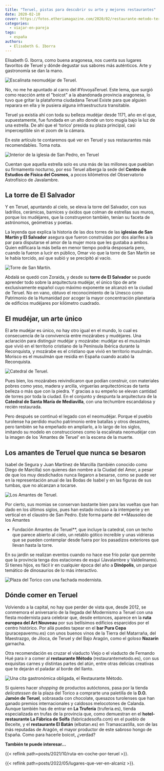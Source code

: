 ```yaml
---
title: "Teruel, pistas para descubrir su arte y mejores restaurantes"
date: 2020-02-10
cover: https://fotos.etheriamagazine.com/2020/02/restaurante-metodo-teruel-1.jpg
categories: 
  - viajar-en-pareja
tags: 
  - españa
authors: 
  - Elisabeth G. Iborra
---
```


Elisabeth G. Iborra, como buena aragonesa, nos cuenta sus lugares favoritos de Teruel y 
dónde degustar sus sabores más auténticos. Arte y gastronomía se dan la mano. 

![Escalinata neomudéjar de Teruel.](https://fotos.etheriamagazine.com/2020/01/Teruel-escalinata.jpg "Escalinata neomudéjar de Teruel.")

No, no me he apuntado al carro del #YovoyaTeruel. Este lema, que surgió como reacción 
ante el "boicot" a la abandonada provincia aragonesa, lo tuvo que gritar la plataforma 
ciudadana Teruel Existe para que alguien reparara en ella y le pusiera alguna 
infraestructura transitable. 

Teruel ya existía ahí con toda su belleza mudéjar desde 1171, año en el que, 
supuestamente, fue fundada en un alto donde un toro mugía bajo la luz de una estrella. 
De ahí que el ‘torico’ presida su plaza principal, casi imperceptible sin el zoom de la 
cámara. 

En este artículo te contaremos qué ver en Teruel y sus restaurantes más recomendables. 
Toma nota. 

![Interior de la iglesia de San Pedro, en Teruel](https://fotos.etheriamagazine.com/2020/01/Teruel-Iglesia-San-Pedro.jpg "Iglesia de San Pedro. © Turismo de Teruel.")

Cuentan que aquella estrella solo es una más de las millones que pueblan su firmamento 
nocturno, por eso Teruel alberga la sede del **Centro de Estudios de Física del 
Cosmos**, a pocos kilómetros del Observatorio Astrofísico de Javalambre. 

## La torre de El Salvador

Y en Teruel, apuntando al cielo, se eleva la torre del Salvador, con sus ladrillos, 
cerámicas, barnices y óxidos que colman de estrellas sus muros, porque los mudéjares, 
que la construyeron también, tenían su faceta de astrónomos, geómetras y poetas. 

La leyenda que explica la historia de las dos torres de las **iglesias de San Martín y 
El Salvador** asegura que fueron construidas por dos alarifes a la par para disputarse 
el amor de la mujer mora que les gustaba a ambos. Quien edificara la más bella en menor 
tiempo podría desposarla pero, cuando la fueron a lucir en público, Omar vio que la 
torre de San Martín se le había torcido, así que subió y se precipitó al vacío. 

![Torre de San Martín.](https://fotos.etheriamagazine.com/2020/01/Teruel-torres.jpg "Torre de San Martín. © Turismo de Teruel y Torre de El Salvador.")

Abdalá se quedó con Zoraida, y desde su **torre de El Salvador** se puede aprender todo 
sobre la arquitectura mudéjar, el único tipo de arte exclusivamente español cuyo máximo 
exponente se alcanzó en la ciudad de Teruel. No en vano, obtuvo el reconocimiento de la 
Unesco como Patrimonio de la Humanidad por acoger la mayor concentración planetaria de 
edificios mudéjares por kilómetro cuadrado. 

## El mudéjar, un arte único

El arte mudéjar es único, no hay otro igual en el mundo, lo cual es consecuencia de la 
convivencia entre mozárabes y mudéjares. Una aclaración para distinguir mudéjar y 
mozárabe: mudéjar es el musulmán que vivió en el territorio cristiano de la Península 
Ibérica durante la Reconquista, y mozárabe es el cristiano que vivió en territorio 
musulmán. Morisco es el musulmán que residía en España cuando acabó la Reconquista. 

![Catedral de Teruel.](https://fotos.etheriamagazine.com/2020/01/Teruel-catedral.jpg "Catedral de Teruel.")

Pues bien, los mozárabes reivindicaron que podían construir, con materiales pobres como 
yeso, madera y arcilla, virguerías arquitectónicas de tanta belleza o más que con la 
piedra. Y gracias a su empeño se elevan cantidad de torres por toda la ciudad. En el 
conjunto y despunta la arquitectura de la **Catedral de Santa María de Mediavilla**, con 
una techumbre escandalosa y recién restaurada. 

Pero después se continuó el legado con el neomudéjar. Porque el pueblo turolense ha 
perdido mucho patrimonio entre batallas y otros desastres, pero también se ha empeñado 
en ampliarlo, a lo largo de los siglos, imitando su modelo en construcciones como la 
escalinata neomudéjar con la imagen de los 'Amantes de Teruel' en la escena de la 
muerte. 

## Los amantes de Teruel que nunca se besaron

Isabel de Segura y Juan Martínez de Marcilla (también conocido como Diego de Marcilla) 
son quienes dan nombre a la Ciudad del Amor, a pesar de que los muy desdichados nunca 
llegaron a besarse, como se puede ver en la representación anual de las Bodas de Isabel 
y en las figuras de sus tumbas, que no alcanzan a tocarse. 

![Los Amantes de Teruel.](https://fotos.etheriamagazine.com/2020/01/Teruel-amantes.jpg "Los Amantes de Teruel.")

Por cierto, sus momias se conservan bastante bien para las vueltas que han dado en los 
últimos siglos, pues han estado incluso a la intemperie y en vertical en el claustro de 
San Pedro. Este forma parte del **Mausoleo de los Amantes 

- Fundación Amantes de Teruel**, que incluye la catedral, con un techo que parece 
abierto al cielo, un retablo gótico increíble y unas vidrieras que se pueden contemplar 
desde fuera por los pasadizos exteriores que llevan hasta la torre. 

En su jardín se realizan eventos cuando no hace ese frío polar que permite que la 
provincia tenga dos estaciones de esquí (Javalambre y Valdelinares). Si tienes hijos, es 
fácil ir en cualquier época del año a **Dinópolis**, un parque temático de dinosaurios 
de lo más interactivo. 

![Plaza del Torico con una fachada modernista.](https://fotos.etheriamagazine.com/2020/01/Teruel-casa-torico.jpg "Plaza del Torico con una fachada modernista. © Turismo de Teruel")

## Dónde comer en Teruel

Volviendo a la capital, no hay que perder de vista que, desde 2012, se conmemora el 
aniversario de la llegada del Modernismo a Teruel con una fiesta modernista para 
celebrar que, desde entonces, aparece en la **ruta europea del Art Nouveau** por sus 
bellísimos edificios esparcidos por el centro histórico. Por allá puedes tapear en el 
**bar Pura Cepa** (puracepavermu.es) con unos buenos vinos de la Tierra del Matarraña, 
del Maestrazgo, de Jiloca, de Teruel y del Bajo Aragón, como el goloso **Nazarín** 
garnacha. 

Otra recomendación es cruzar el viaducto Viejo o el viaducto de Fernando Hué para ir a 
comer al **restaurante Método** (restaurantemetodo.es), con sus exquisitas carnes y 
distintas partes del atún, entre otras delicias creativas que te dejarán el paladar al 
borde del llanto. 

![Una cita gastronómica obligada, el Restaurante Método.](https://fotos.etheriamagazine.com/2020/02/restaurante-metodo-teruel.jpg "Una cita gastronómica obligada. © Restaurante Método.")

Si quieres hacer _shopping_ de productos autóctonos, pasa por la tienda _delicatessen_ 
de la plaza del Torico a comprarte una paletilla de la **D.O. Jamón de Teruel**, 
sobrasada con chocolate, quesazos turolenses que han ganado premios internacionales y 
caldosos melocotones de Calanda. Aunque también has de entrar en **La Trufería** 
(truferia.es), tienda especializada en trufas de la provincia que, como demuestran en el 
**hotel-restaurante La Fábrica de Solfa** (fabricadesolfa.com) en el pueblo de Beceite, 
y el **restaurante El Batán** (elbatan.es) en Tramascastilla, son de las más reputadas 
de Aragón, el mayor productor de este sabroso hongo de España. Como para hacerle boicot, 
¿verdad? 

**También te puede interesar...** 

{{< reflink path=posts/2021/10/ruta-en-coche-por-teruel >}}. 

{{< reflink path=posts/2022/05/lugares-que-ver-en-alcaniz >}}.
